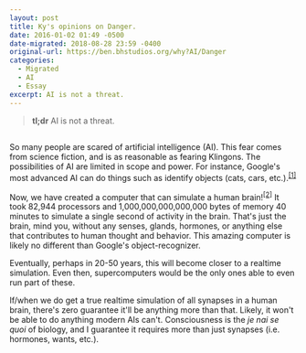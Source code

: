 ```yaml
---
layout: post
title: Ky's opinions on Danger.
date: 2016-01-02 01:49 -0500
date-migrated: 2018-08-28 23:59 -0400
original-url: https://ben.bhstudios.org/why?AI/Danger
categories:
  - Migrated
  - AI
  - Essay
excerpt: AI is not a threat.
---
```



<blockquote class="hero"><p><strong>tl;dr</strong> AI is not a threat.</p></blockquote>


<section id="">
	<h2></h2>
	<p>So many people are scared of artificial intelligence (AI). This fear comes from science fiction, and is as
		reasonable as fearing Klingons. The possibilities of AI are limited in scope and power. For instance, Google's
		most advanced AI can do things such as identify objects (cats, cars, etc.).<sup><a href="http://googleblog.blogspot.com/2012/06/using-large-scale-brain-simulations-for.html﻿" target="_blank">[1]</a></sup></p>
	<p>Now, we have created a computer that can simulate a human brain!<sup><a href="http://www.extremetech.com/extreme/163051-x" target="_blank">[2]</a></sup>
		It took 82,944 processors and 1,000,000,000,000,000 bytes of memory 40 minutes to simulate a single second of
		activity in the brain. That's just the brain, mind you, without any senses, glands, hormones, or anything else
		that contributes to human thought and behavior. This amazing computer is likely no different than Google's
		object-recognizer.</p>
	<p>Eventually, perhaps in 20-50 years, this will become closer to a realtime simulation. Even then, supercomputers
		would be the only ones able to even run part of these.</p>
	<p>If/when we do get a true realtime simulation of all synapses in a human brain, there's zero guarantee it'll be
		anything more than that. Likely, it won't be able to do anything modern AIs can't. Consciousness is the
		<i>je nai se quoi</i> of biology, and I guarantee it requires more than just synapses (i.e. hormones, wants, etc.).</p>
</section>
